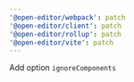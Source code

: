 ```yaml
---
'@open-editor/webpack': patch
'@open-editor/client': patch
'@open-editor/rollup': patch
'@open-editor/vite': patch
---
```


Add option `ignoreComponents`
